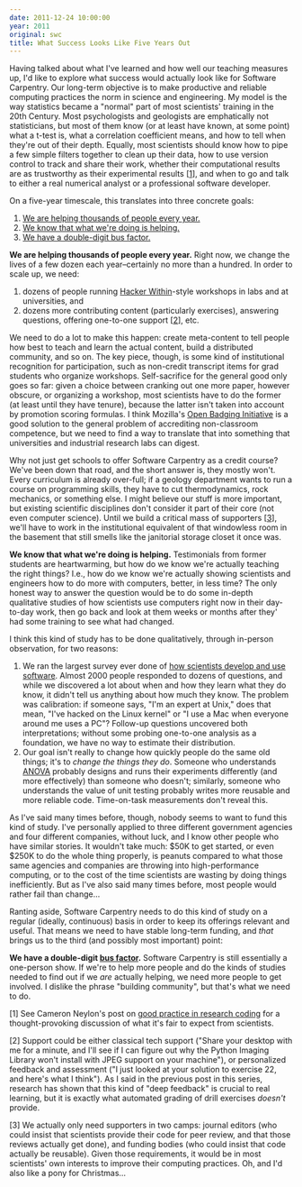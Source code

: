 ```yaml
---
date: 2011-12-24 10:00:00
year: 2011
original: swc
title: What Success Looks Like Five Years Out
---
```

<p>Having talked about what I've learned and how well our teaching measures up, I'd like to explore what success would actually look like for Software Carpentry. Our long-term objective is to make productive and reliable computing practices the norm in science and engineering. My model is the way statistics became a "normal" part of most scientists' training in the 20th Century. Most psychologists and geologists are emphatically not statisticians, but most of them know (or at least have known, at some point) what a t-test is, what a correlation coefficient means, and how to tell when they're out of their depth. Equally, most scientists should know how to pipe a few simple filters together to clean up their data, how to use version control to track and share their work, whether their computational results are as trustworthy as their experimental results [<a href="#1">1</a>], and when to go and talk to either a real numerical analyst or a professional software developer.</p>
<p>On a five-year timescale, this translates into three concrete goals:</p>
<ol>
<li><a href="#volume">We are helping thousands of people every year.</a></li>
<li><a href="#impact">We know that what we're doing is helping.</a></li>
<li><a href="#busfactor">We have a double-digit bus factor.</a></li>
</ol>
<p id="volume"><strong>We are helping thousands of people every year.</strong> Right now, we change the lives of a few dozen each year–certainly no more than a hundred. In order to scale up, we need:</p>
<ol>
<li>dozens of people running <a href="http://hackerwithin.org">Hacker Within</a>-style workshops in labs and at universities, and</li>
<li>dozens more contributing content (particularly exercises), answering questions, offering one-to-one support [<a href="#2">2</a>], etc.</li>
</ol>
<p>We need to do a lot to make this happen: create meta-content to tell people how best to teach and learn the actual content, build a distributed community, and so on. The key piece, though, is some kind of institutional recognition for participation, such as non-credit transcript items for grad students who organize workshops. Self-sacrifice for the general good only goes so far: given a choice between cranking out one more paper, however obscure, or organizing a workshop, most scientists have to do the former (at least until they have tenure), because the latter isn't taken into account by promotion scoring formulas. I think Mozilla's <a href="https://wiki.mozilla.org/Badges">Open Badging Initiative</a> is a good solution to the general problem of accrediting non-classroom competence, but we need to find a way to translate that into something that universities and industrial research labs can digest.</p>
<p>Why not just get schools to offer Software Carpentry as a credit course? We've been down that road, and the short answer is, they mostly won't. Every curriculum is already over-full; if a geology department wants to run a course on programming skills, they have to cut thermodynamics, rock mechanics, or something else. I might believe our stuff is more important, but existing scientific disciplines don't consider it part of their core (not even computer science). Until we build a critical mass of supporters [<a href="#3">3</a>], we'll have to work in the institutional equivalent of that windowless room in the basement that still smells like the janitorial storage closet it once was.</p>
<p id="impact"><strong>We know that what we're doing is helping.</strong> Testimonials from former students are heartwarming, but how do we know we're actually teaching the right things? I.e., how do we know we're actually showing scientists and engineers how to do more with computers, better, in less time? The only honest way to answer the question would be to do some in-depth qualitative studies of how scientists use computers right now in their day-to-day work, then go back and look at them weeks or months after they' had some training to see what had changed.</p>
<p>I think this kind of study has to be done qualitatively, through in-person observation, for two reasons:</p>
<ol>
<li>We ran the largest survey ever done of <a href="http://dl.acm.org/citation.cfm?id=1556928">how scientists develop and use software</a>. Almost 2000 people responded to dozens of questions, and while we discovered a lot about when and how they learn what they do know, it didn't tell us anything about how much they know. The problem was calibration: if someone says, "I'm an expert at Unix," does that mean, "I've hacked on the Linux kernel" or "I use a Mac when everyone around me uses a PC"? Follow-up questions uncovered both interpretations; without some probing one-to-one analysis as a foundation, we have no way to estimate their distribution.</li>
<li>Our goal isn't really to change how quickly people do the same old things; it's to <em>change the things they do</em>. Someone who understands <a href="http://en.wikipedia.org/wiki/Analysis_of_variance">ANOVA</a> probably designs and runs their experiments differently (and more effectively) than someone who doesn't; similarly, someone who understands the value of unit testing probably writes more reusable and more reliable code. Time-on-task measurements don't reveal this.</li>
</ol>
<p>As I've said many times before, though, nobody seems to want to fund this kind of study. I've personally applied to three different government agencies and four different companies, without luck, and I know other people who have similar stories. It wouldn't take much: $50K to get started, or even $250K to do the whole thing properly, is peanuts compared to what those same agencies and companies are throwing into high-performance computing, or to the cost of the time scientists are wasting by doing things inefficiently. But as I've also said many times before, most people would rather fail than change…</p>
<p>Ranting aside, Software Carpentry needs to do this kind of study on a regular (ideally, continuous) basis in order to keep its offerings relevant and useful. That means we need to have stable long-term funding, and <em>that</em> brings us to the third (and possibly most important) point:</p>
<p id="busfactor"><strong>We have a double-digit <a href="http://en.wikipedia.org/wiki/Bus_factor">bus factor</a>.</strong> Software Carpentry is still essentially a one-person show. If we're to help more people and do the kinds of studies needed to find out if we <em>are</em> actually helping, we need more people to get involved. I dislike the phrase "building community", but that's what we need to do.</p>
<p id="1">[1] See Cameron Neylon's post on <a href="http://cameronneylon.net/blog/good-practice-in-research-coding-what-are-the-targets-and-how-do-we-get-there/">good practice in research coding</a> for a thought-provoking discussion of what it's fair to expect from scientists.</p>
<p id="2">[2] Support could be either classical tech support ("Share your desktop with me for a minute, and I'll see if I can figure out why the Python Imaging Library won't install with JPEG support on your machine"), or personalized feedback and assessment ("I just looked at your solution to exercise 22, and here's what I think"). As I said in the previous post in this series, research has shown that this kind of "deep feedback" is crucial to real learning, but it is exactly what automated grading of drill exercises <em>doesn't</em> provide.</p>
<p id="3">[3] We actually only need supporters in two camps: journal editors (who could insist that scientists provide their code for peer review, and that those reviews actually get done), and funding bodies (who could insist that code actually be reusable). Given those requirements, it would be in most scientists' own interests to improve their computing practices. Oh, and I'd also like a pony for Christmas…</p>
